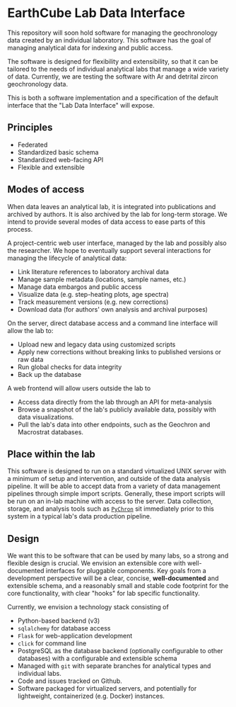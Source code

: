 # EarthCube Lab Data Interface

This repository will soon hold software for managing the geochronology data
created by an individual laboratory. This software has the goal of managing
analytical data for indexing and public access.

The software is designed for flexibility and extensibility, so that it can
be tailored to the needs of individual analytical labs that manage a wide
variety of data. Currently, we are testing the software with Ar and detrital
zircon geochronology data.

This is both a software implementation and a specification of the default
interface that the "Lab Data Interface" will expose.

## Principles

- Federated
- Standardized basic schema
- Standardized web-facing API
- Flexible and extensible

## Modes of access

When data leaves an analytical lab, it is integrated into publications
and archived by authors. It is also archived by the lab for long-term storage.
We intend to provide several modes of data access to ease parts of this
process.

A project-centric web user interface, managed by the
lab and possibly also the researcher. We hope to eventually
support several interactions for managing the lifecycle
of analytical data:

- Link literature references to laboratory archival data
- Manage sample metadata (locations, sample names, etc.)
- Manage data embargos and public access
- Visualize data (e.g. step-heating plots, age spectra)
- Track measurement versions (e.g. new corrections)
- Download data (for authors' own analysis and archival purposes)

On the server, direct database access and a
command line interface will allow the lab to:

- Upload new and legacy data using customized scripts
- Apply new corrections without breaking
  links to published versions or raw data
- Run global checks for data integrity
- Back up the database

A web frontend will allow users outside the lab to

- Access data directly from the lab through an API for meta-analysis
- Browse a snapshot of the lab's publicly available data, possibly
  with data visualizations.
- Pull the lab's data into other endpoints, such as the Geochron
  and Macrostrat databases.

## Place within the lab

This software is designed to run on a standard virtualized
UNIX server with a minimum of setup and intervention, and outside
of the data analysis pipeline.
It will be able to accept data from a variety of data
management pipelines through simple import scripts. Generally,
these import scripts will be run on an in-lab machine with access
to the server. Data collection, storage, and analysis tools
such as [`PyChron`](https://github.com/NMGRL/PyChron)
sit immediately prior to this system in a typical lab's data production pipeline.

## Design

We want this to be software that can be used by many labs, so a
strong and flexible design is crucial. We envision an
extensible core with well-documented interfaces for pluggable
components. Key goals from a development perspective will
be a clear, concise, **well-documented** and extensible schema,
and a reasonably small and stable code footprint for the
core functionality, with clear "hooks" for lab specific
functionality.

Currently, we envision a technology stack consisting of

- Python-based backend (v3)
- `sqlalchemy` for database access
- `Flask` for web-application development
- `click` for command line
- PostgreSQL as the database backend (optionally configurable to other
  databases) with a configurable and extensible schema
- Managed with `git` with separate branches for analytical
  types and individual labs.
- Code and issues tracked on Github.
- Software packaged for virtualized servers, and potentially
  for lightweight, containerized (e.g. Docker) instances.


